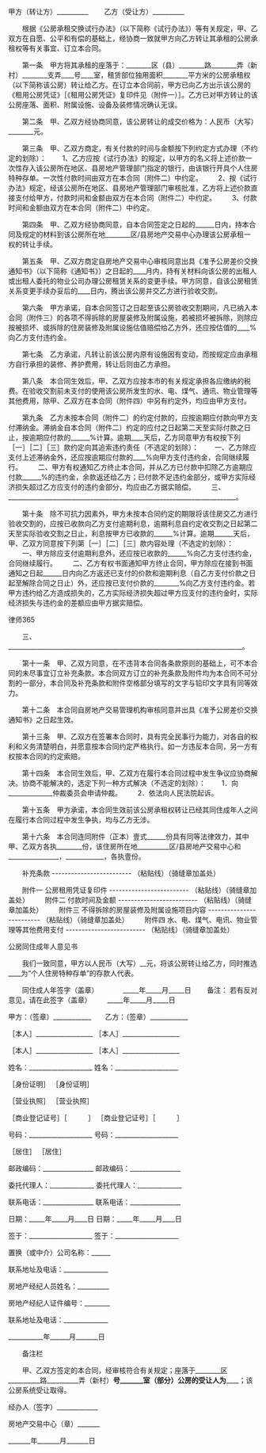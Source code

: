 
 


甲方（转让方）__________
　　乙方（受让方）__________


　　根据《公房承租交换试行办法》（以下简称《试行办法》）等有关规定，甲、乙双方在自愿、公平和有偿的基础上，经协商一致就甲方向乙方转让其承租的公房承租权等有关事宜、订立本合同。


　　第一条　甲方将其承租的座落于：________区（县）________路________弄（新村）________支弄____号____室，租赁部位独用面积________平方米的公房承租权（以下简称该公房）转让给乙方。在订立本合同前，甲方已向乙方出示该公房的《租用公房凭证》［《租用公房凭证》复印件见（附件一）］。乙方已对甲方转让的该公房座落、面积、附属设施、设备及装修情况确认无误。


　　第二条　甲、乙双方经协商同意，该公房转让的成交价格为：人民币（大写）________元。


　　第三条　甲、乙双方商定，有关付款的时间与金额按下列约定方式办理（不约定的划除）：
　　1、乙方应按《试行办法》的规定，以甲方的名义将上述价款一次性存入该公房所在地区、县房地产管理部门指定的银行，由该银行开具个人住房特种存单。一次性付款时间由双方在本合同（附件二）中约定。
　　2、按《试行办法》规定，经该公房所在地区、县房地产管理部门审核批准，乙方将上述价款直接支付给甲方，付款时间和金额由双方在本合同（附件二）中约定。
　　3、付款时间和金额由双方在本合同（附件二）中约定。


　　第四条　甲、乙双方经协商同意，自本合同签定之日起的______日内，持本合同及规定的材料到该公房所在地________区/县房地产交易中心办理该公房承租一权的转让手续。


　　第五条　甲、乙双方商定自房地产交易中心审核同意出具《准予公房差价交换通知书》（以下简称《通知书》）之日起的____月内，持有关材料向该公房的出租人或出租人委托的物业公司办理公房租赁关系的变更手续。甲方同意，自该公房租赁关系变更手续办妥后的____日内，腾出该公房并交乙方进行验收交割。


　　第六条　甲方承诺，自本合同签订之日起至该公房验收交割期间，凡已纳入本合同（附件三）的各项不得拆除的房屋装修及附属设施，若被损坏被拆除，则除应按被损坏、或拆除的住房装修及附属设施估值赔偿给乙方外，还应按估值的____%向乙方支付违约金。


　　第七条　乙方承诺，凡转让前该公房内原有设施因有变动，而按规定应由承租方自行承担的装修、养护费用，转让后则由乙方承担。


　　第八条　本合同生效后，甲、乙双方应按本市的有关规定承担各应缴纳的税费。在验收交割前未支付的使用该公房所发生的水、电、煤气、通讯、物业管理等其他费用，除甲、乙双方在本合同（附件四）中另有约定外，均应由甲方支付。


　　第九条　乙方未按本合同（附件二）的约定付款的，应按逾期应付款向甲方支付滞纳金。滞纳金自本合同（附件二）约定的应付之日起第二天至实际付款之日止，按逾期应付款的______%计算。逾期____天后，乙方同意甲方有权按下列［一］［二］［三］款约定向其追索违约责任（不选定的划除）：
　　一、乙方除应支付上述滞纳金外，还应按逾期应付款的____%向甲方支付违约金，合同继续履行。
　　二、甲方有权通知乙方终止本合同，并从乙方已付款中扣除乙方逾期应付款______%的违约金，余款返还给乙方；已付款不足违约金部分，或甲方实际经济损失超过乙方应支付的违约金部分，均应由乙方据实赔偿。
　　三、________________________________________________________________________。


　　第十条　除不可抗力因素外，甲方未按本合同约定的期限将该住房交乙方进行验收交割的，应按已收款向乙方支付逾期利息，逾期利息自约定收交割之日起第二天至实际验收交割之日止，利息按甲方已收款的______%计算。逾期______天后，甲、乙双方同意按下列第［一］［二］［三］款内容处理（不选定的划除）：
　　一、甲方除应支付逾期利息外，还应按已收款的______%向乙方支付违约金，合同继续履行。
　　二、乙方有权书面通知甲方终止合同，甲方除应在接到书面通知之日起______日内向乙方返还已支付的价款和逾期利息（自乙方支付价款之日起至解除合同之日止）外，还应按已支付价款的________%向乙方支付违约金。若甲方违约给乙方造成损失的，乙方实际经济损失超过甲方应支付的违约金时，实际经济损失与违约金的差额应由甲方据实赔偿。




 
律师365






　　三、__________________________________________________________________________。




　　第十一条　甲、乙双方同意，在不违背本合同各条款原则的基础上，可不本合同的未尽事宜订立补充条款。本合同双方订立的补充条款及附件均为本合同不可分割的一部分，本合同及补充条款和附件空格部分填写的文字与铅印文字具有同等效力。


　　第十二条　本合同自房地产交易管理机构审核同意并出具《准予公房差价交换通知书》之日起生效。


　　第十三条　甲、乙双方在签署本合同时，具有完全民事行为能力，对各自的权利和义务清楚明白，并愿意按本合同约定严格执行。如一方违反本合同，另一方有权按本合同的约定索赔。


　　第十四条　本合同生效后，甲、乙双方在履行本合同过程中发生争议应协商解决。协商不能解决的，选定下列一种方式解决（不选定的划除）：
　　1．向______________仲裁委员会申请仲裁。
　　2．依法向人民法院起诉。


　　第十五条　甲方承诺，本合同生效前该公房承租权转让已经其同住成年人之间在履行本合同过程中发生争执，均与乙方无涉。


　　第十六条　本合同连同附件（正本）壹式______份具有同等法律效力，其中甲、乙双方各执________份，该住房所在地__________区/县房地产交易中心和________________，____________，各执壹份。


　　补充条款
    -------------------------
    （粘贴线）（骑缝章加盖处）


　　附件一  公房租用凭证复印件
    -------------------------
    （粘贴线）（骑缝章加盖处）
　　附件二  付款时间及金额
    -------------------------
    （粘贴线）（骑缝章加盖处）
　　附件三  不得拆除的房屋装修及附属设施项目内容
    -------------------------
    （粘贴线）（骑缝章加盖处）
　　附件四 水、电、煤气、电讯、物业管理等其他费用支付
    -------------------------
    （粘贴线）（骑缝章加盖处）



公房同住成年人意见书


　　我们一致同意，甲方以人民币（大写）__元，将该公房转让给乙方，同时推选____为“个人住房特种存单”的存款人代表。



　　同住成人年签字（盖章） 　
　　_____年_____月_____日
　　备注： 若有反对意见，请在此签字（盖章）
　　_____年_____月_____日


 



 甲方：（签章）____________　　乙方：（签章）____________
 
［本人］__________________    ［本人］__________________
 
［本人］__________________    ［本人］__________________
 
姓名：____________________    姓名：____________________
 
［身份证明］                  ［身份证明］               
 
［营业执照］                  ［营业执照］               
 
［商业登记证号］［　　　］    ［商业登记证号］［　　　］ 
 
号码：____________________    号码：____________________
 
［居住］                      ［居住］                   
 
邮政编码：________________    邮政编码：________________
 
委托代理人：______________    委托代理人：______________
 
联系电话：________________    联系电话：________________
 
日期：_____年_____月____日    日期：_____年_____月____日
 
签于：____________________    签于：____________________
 


 

  置换（或中介）公司名称：______                           
  
联系地址及电话：______________                           
  
房地产经纪人员姓名：__________                           
  
房地产经纪人证件编号：________                           
  
联系地址及电话：______________                           
  
___________年______月_______日                           
  


  
　　备注栏

  
　　甲、乙双方签定的本合同，经审核符合有关规定；座落于________区__________路__________弄（新村）______号_______室（部分）公房的受让人为__________；该公房系统受让取得。

  
 

  

   经办人（签字）_____________
   
房地产交易中心（章）_______
   
_______年_______月_______日
   

 
   

 
   
 
    
 
    
 
     


     
 

     


     


     
 
 
    
 
   
 
  

 


